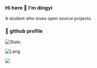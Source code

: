 ### Hi here 👋 I'm dingyi

A student who loves open source projects.   

### 💬 github profile

![Stats](https://github-readme-stats.vercel.app/api?username=dingyi222666&show_icons=true&icon_color=47A69E&title_color=47A69E)    

![Lang](https://github-readme-stats.vercel.app/api/top-langs/?username=dingyi222666&layout=compact&title_color=47A69E&hide=javascript,html,css)   

![](https://komarev.com/ghpvc/?username=dingyi222666)  


